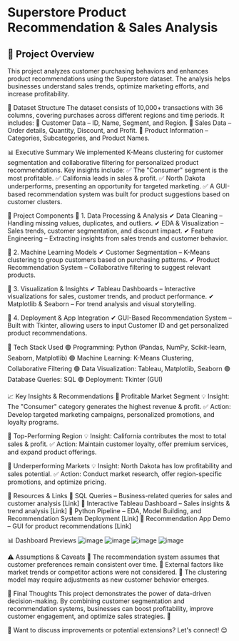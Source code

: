 # Superstore Product Recommendation & Sales Analysis
## 📌 Project Overview
This project analyzes customer purchasing behaviors and enhances product recommendations using the Superstore dataset. The analysis helps businesses understand sales trends, optimize marketing efforts, and increase profitability.

📂 Dataset Structure
The dataset consists of 10,000+ transactions with 36 columns, covering purchases across different regions and time periods. It includes:
🔹 Customer Data – ID, Name, Segment, and Region.
🔹 Sales Data – Order details, Quantity, Discount, and Profit.
🔹 Product Information – Categories, Subcategories, and Product Names.

📊 Executive Summary
We implemented K-Means clustering for customer segmentation and collaborative filtering for personalized product recommendations. Key insights include:
✅ The "Consumer" segment is the most profitable.
✅ California leads in sales & profit.
✅ North Dakota underperforms, presenting an opportunity for targeted marketing.
✅ A GUI-based recommendation system was built for product suggestions based on customer clusters.

🚀 Project Components
🔹 1. Data Processing & Analysis
✔ Data Cleaning – Handling missing values, duplicates, and outliers.
✔ EDA & Visualization – Sales trends, customer segmentation, and discount impact.
✔ Feature Engineering – Extracting insights from sales trends and customer behavior.

🔹 2. Machine Learning Models
✔ Customer Segmentation – K-Means clustering to group customers based on purchasing patterns.
✔ Product Recommendation System – Collaborative filtering to suggest relevant products.

🔹 3. Visualization & Insights
✔ Tableau Dashboards – Interactive visualizations for sales, customer trends, and product performance.
✔ Matplotlib & Seaborn – For trend analysis and visual storytelling.

🔹 4. Deployment & App Integration
✔ GUI-Based Recommendation System – Built with Tkinter, allowing users to input Customer ID and get personalized product recommendations.

📌 Tech Stack Used
🟢 Programming: Python (Pandas, NumPy, Scikit-learn, Seaborn, Matplotlib)
🟢 Machine Learning: K-Means Clustering, Collaborative Filtering
🟢 Data Visualization: Tableau, Matplotlib, Seaborn
🟢 Database Queries: SQL
🟢 Deployment: Tkinter (GUI)

📈 Key Insights & Recommendations
🔹 Profitable Market Segment
💡 Insight: The "Consumer" category generates the highest revenue & profit.
✅ Action: Develop targeted marketing campaigns, personalized promotions, and loyalty programs.

🔹 Top-Performing Region
💡 Insight: California contributes the most to total sales & profit.
✅ Action: Maintain customer loyalty, offer premium services, and expand product offerings.

🔹 Underperforming Markets
💡 Insight: North Dakota has low profitability and sales potential.
✅ Action: Conduct market research, offer region-specific promotions, and optimize pricing.

📌 Resources & Links
📌 SQL Queries – Business-related queries for sales and customer analysis [Link]
📌 Interactive Tableau Dashboard – Sales insights & trend analysis [Link]
📌 Python Pipeline – EDA, Model Building, and Recommendation System Deployment [Link]
📌 Recommendation App Demo – GUI for product recommendations [Link]

📊 Dashboard Previews
![image](https://github.com/user-attachments/assets/75b309fe-786c-4b92-bc43-40456cebe1db)
![image](https://github.com/user-attachments/assets/6646f50c-af8e-4c57-884c-a41b8ab00a5a)
![image](https://github.com/user-attachments/assets/956d7d26-ab37-4ed9-b994-1f3b046d0d76)
![image](https://github.com/user-attachments/assets/12776648-984e-4f30-880d-e2e0800acc51)

⚠ Assumptions & Caveats
🔸 The recommendation system assumes that customer preferences remain consistent over time.
🔸 External factors like market trends or competitor actions were not considered.
🔸 The clustering model may require adjustments as new customer behavior emerges.

📌 Final Thoughts
This project demonstrates the power of data-driven decision-making. By combining customer segmentation and recommendation systems, businesses can boost profitability, improve customer engagement, and optimize sales strategies. 🚀

🔹 Want to discuss improvements or potential extensions? Let's connect! 😊
